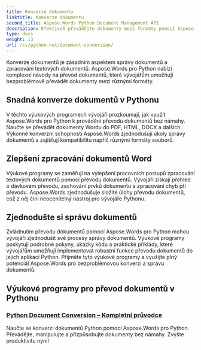```yaml
---
title: Konverze dokumentu
linktitle: Konverze dokumentu
second_title: Aspose.Words Python Document Management API
description: Efektivně převádějte dokumenty mezi formáty pomocí Aspose.Words pro Python. Zjednodušte zpracování textových dokumentů a zjednodušte si úkoly správy dokumentů.
type: docs
weight: 13
url: /cs/python-net/document-conversion/
---
```


Konverze dokumentů je zásadním aspektem správy dokumentů a zpracování textových dokumentů. Aspose.Words pro Python nabízí komplexní návody na převod dokumentů, které vývojářům umožňují bezproblémově převádět dokumenty mezi různými formáty.

## Snadná konverze dokumentů v Pythonu

V těchto výukových programech vývojáři prozkoumají, jak využít Aspose.Words pro Python k provádění převodu dokumentů bez námahy. Naučte se převádět dokumenty Wordu do PDF, HTML, DOCX a dalších. Výkonné konverzní schopnosti Aspose.Words zjednodušují úkoly správy dokumentů a zajišťují kompatibilitu napříč různými formáty souborů.

## Zlepšení zpracování dokumentů Word

Výukové programy se zaměřují na vylepšení pracovních postupů zpracování textových dokumentů pomocí převodu dokumentů. Vývojáři získají přehled o dávkovém převodu, zachování prvků dokumentu a zpracování chyb při převodu. Aspose.Words zjednodušuje složité úlohy převodu dokumentů, což z něj činí neocenitelný nástroj pro vývojáře Pythonu.

## Zjednodušte si správu dokumentů

Zvládnutím převodu dokumentů pomocí Aspose.Words pro Python mohou vývojáři zjednodušit své procesy správy dokumentů. Výukové programy poskytují podrobné pokyny, ukázky kódu a praktické příklady, které vývojářům umožňují implementovat robustní funkce převodu dokumentů do jejich aplikací Python. Přijměte tyto výukové programy a využijte plný potenciál Aspose.Words pro bezproblémovou konverzi a správu dokumentů.

## Výukové programy pro převod dokumentů v Pythonu
### [Python Document Conversion – Kompletní průvodce](./python-document-conversion/)
Naučte se konverzi dokumentů Python pomocí Aspose.Words pro Python. Převádějte, manipulujte a přizpůsobujte dokumenty bez námahy. Zvyšte produktivitu nyní!